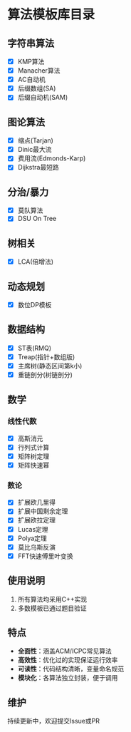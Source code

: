 # 算法模板库目录

## 字符串算法
- [x] KMP算法
- [x] Manacher算法  
- [x] AC自动机
- [x] 后缀数组(SA)
- [x] 后缀自动机(SAM)

## 图论算法
- [x] 缩点(Tarjan)
- [x] Dinic最大流
- [x] 费用流(Edmonds-Karp)
- [x] Dijkstra最短路

## 分治/暴力
- [x] 莫队算法
- [x] DSU On Tree

## 树相关
- [x] LCA(倍增法)

## 动态规划
- [x] 数位DP模板

## 数据结构
- [x] ST表(RMQ)
- [x] Treap(指针+数组版)
- [x] 主席树(静态区间第k小)
- [x] 重链剖分(树链剖分)

## 数学
### 线性代数
- [x] 高斯消元
- [x] 行列式计算
- [x] 矩阵树定理
- [x] 矩阵快速幂

### 数论
- [x] 扩展欧几里得
- [x] 扩展中国剩余定理
- [x] 扩展欧拉定理
- [x] Lucas定理
- [x] Polya定理
- [x] 莫比乌斯反演
- [x] FFT快速傅里叶变换

## 使用说明
1. 所有算法均采用C++实现
2. 多数模板已通过题目验证

## 特点
- ​**全面性**：涵盖ACM/ICPC常见算法
- ​**高效性**：优化过的实现保证运行效率
- ​**可读性**：代码结构清晰，变量命名规范
- ​**模块化**：各算法独立封装，便于调用

## 维护
持续更新中，欢迎提交Issue或PR



